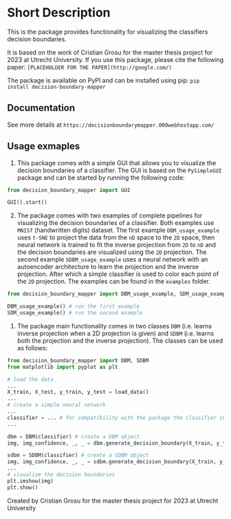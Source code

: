 # Short Description

This is the package provides functionality for visualizing the classifiers decision boundaries.

It is based on the work of Cristian Grosu for the master thesis project for 2023 at Utrecht University.
If you use this package, please cite the following paper:
`[PLACEHOLDER FOR THE PAPER](http://google.com/)`

The package is available on PyPI and can be installed using pip: `pip install decision-boundary-mapper`

## Documentation

See more details at `https://decisionboundarymapper.000webhostapp.com/`

## Usage exmaples

1. This package comes with a simple GUI that allows you to visualize the decision boundaries of a classifier. The GUI is based on the `PySimpleGUI` package and can be started by running the following code:

```python
from decision_boundary_mapper import GUI

GUI().start()
```

2. The package comes with two examples of complete pipelines for visualizing the decision boundaries of a classifier.
Both examples use `MNIST` (handwritten digits) dataset.
The first example `DBM_usage_example` uses `t-SNE` to project the data from the `nD` space to the `2D` space, then neural network is trained to fit the inverse projection from `2D` to `nD` and the decision boundaries are visualized using the `2D` projection. The second example `SDBM_usage_example` uses a neural network with an autoencoder architecture to learn the projection and the inverse projection. After which a simple classifier is used to color each point of the `2D` projection.
The examples can be found in the `examples` folder.

```python
from decision_boundary_mapper import DBM_usage_example, SDM_usage_example

DBM_usage_example() # run the first example
SDM_usage_example() # run the second example
```

1. The package main functionality comes in two classes `DBM` (i.e. learns inverse projection when a 2D projection is given) and `SDBM` (i.e. learns both the projection and the inverse projection).
The classes can be used as follows:

```python
from decision_boundary_mapper import DBM, SDBM
from matplotlib import pyplot as plt

# load the data
...
X_train, X_test, y_train, y_test = load_data() 
...
# create a simple neural network
...
classifier = ... # for compatibility with the package the classifier should be constructed using tensorflow.keras
...

dbm = DBM(classifier) # create a DBM object
img, img_confidence, _, _ = dbm.generate_decision_boundary(X_train, y_train, X_test, y_test, resolution = 256) # generate the decision boundary

sdbm = SDBM(classifier) # create a SDBM object
img, img_confidence, _, _ = sdbm.generate_decision_boundary(X_train, y_train, X_test, y_test, resolution = 256) # generate the decision boundary
...
# visualize the decision boundaries
plt.imshow(img)
plt.show()

```

Created by Cristian Grosu for the master thesis project for 2023 at Utrecht University
